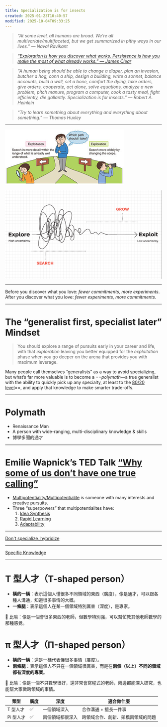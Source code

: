 ```yaml
---
title: Specialization is for insects
created: 2025-01-23T10:40:57
modified: 2025-10-04T09:33:25
---
```


> _“At some level, all humans are broad. We’re all multivariate/multifaceted, but we get summarized in pithy ways in our lives.” — Naval Ravikant_

> _[“Exploration is how you discover what works. Persistence is how you make the most of what already works.” — James Clear](https://jamesclear.com/3-2-1/september-12-2024)_

> _“A human being should be able to change a diaper, plan an invasion, butcher a hog, conn a ship, design a building, write a sonnet, balance accounts, build a wall, set a bone, comfort the dying, take orders, give orders, cooperate, act alone, solve equations, analyze a new problem, pitch manure, program a computer, cook a tasty meal, fight efficiently, die gallantly. Specialization is for insects.” — Robert A. Heinlein_

> _“Try to learn something about everything and everything about something.” — Thomas Huxley_

---

![](../_attachments/e9bb03ad356d27a9e28b36f9e5ea7c0f.png)

![](../_attachments/31bfb57423212e7f5a7dae4bb5979390.png)

---

Before you discover what you love: _fewer commitments, more experiments_. After you discover what you love: _fewer experiments, more commitments_.

---

# The “generalist first, specialist later” Mindset

> You should explore a range of pursuits early in your career and life, with that _exploration_ leaving you better equipped for the _exploitation_ phase when you go deeper on the arena that provides you with maximum leverage.

Many people call themselves “generalists” as a way to avoid specializing, but what’s far more valuable is to become a ==_polymath_—a true generalist with the ability to quickly pick up any specialty, at least to the [80/20 level](the-pareto-principle.md)==, and apply that knowledge to make smarter trade-offs.

---

# Polymath

* Renaissance Man
* A person with wide-ranging, multi-disciplinary knowledge \& skills
* 博學多聞的通才

---

# Emilie Wapnick’s TED Talk [“Why some of us don’t have one true calling”](https://youtu.be/4sZdcB6bjI8)

* [Multipotentiality/Multipotentialite](https://www.google.com/search?q=Multipotentiality) is someone with many interests and creative pursuits.
* Three “superpowers” that multipotentialites have:
	1. [Idea Synthesis](Creativity%20is%20just%20connecting%20things.md)
	2. [Rapid Learning](learning-is-the-single-best-investment-that-you-can-make-for-your-time.md)
	3. [Adaptability](adaptability.md)

---

[Don't specialize, hybridize](https://stephango.com/hybridize)

---

[Specific Knowledge](specific-knowledge.md)

---

# T 型人才（T-shaped person）

* **橫的一橫**：表示這個人懂很多不同領域的東西（廣度），像是通才，可以跟各種人溝通，知道很多事情的大概。
* **一條腿**：表示這個人在某一個領域特別厲害（深度），是專家。

📌 比喻：像是一個會很多東西的老師，但數學特別強，可以幫忙教其他老師數學的那種感覺。

# π 型人才（Π-shaped person）

* **橫的一橫**：還是一樣代表懂很多事情（廣度）。
* **兩條腿**：表示這個人不只在一個領域很厲害，而是在**兩個（以上）不同的領域都有深度的專業**。

📌 比喻：像是一個不只數學很好，還非常會寫程式的老師，兩邊都能深入研究，也能幫大家做跨領域的事情。

| **類型** | **廣度** | **深度**   | **適合做什麼**         |
| ------ | ------ | -------- | ----------------- |
| T 型人才  | ✅      | 一個領域深入   | 合作溝通 + 擅長一件事      |
| Pi 型人才 | ✅      | 兩個領域都很深入 | 跨領域合作、創新、架橋兩領域的問題 |
